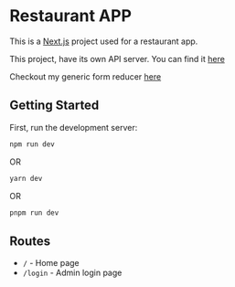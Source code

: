 # Restaurant APP


This is a [Next.js](https://nextjs.org/) project used for a restaurant app.

This project, have its own API server. You can find it [here](https://github.com/Maxentr/restaurant-api)

Checkout my generic form reducer [here](/utils/formReducer.ts)

## Getting Started

First, run the development server:

```bash
npm run dev
```

OR

```bash
yarn dev
```

OR

```bash
pnpm run dev
```

## Routes

- `/` - Home page
- `/login` - Admin login page
